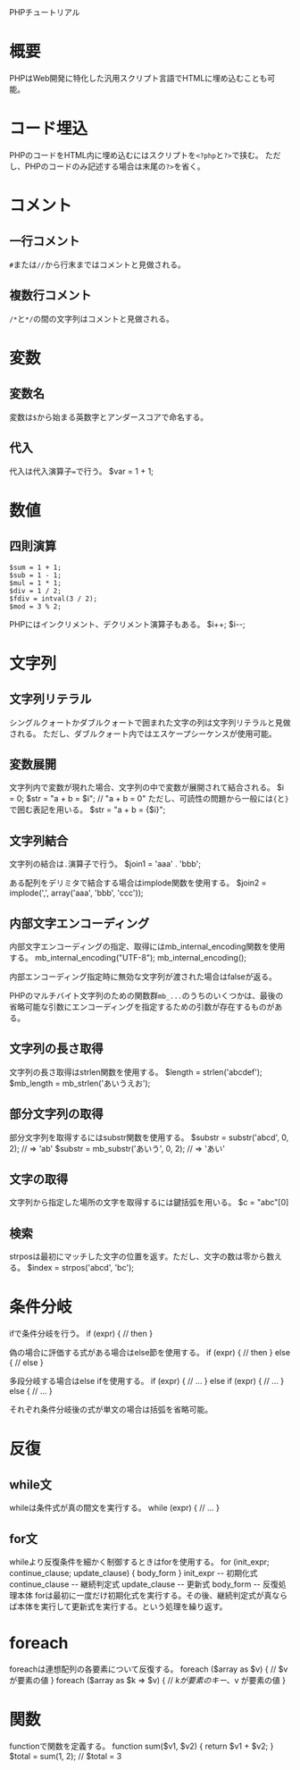 PHPチュートリアル

# 概要
PHPはWeb開発に特化した汎用スクリプト言語でHTMLに埋め込むことも可能。

# コード埋込
PHPのコードをHTML内に埋め込むにはスクリプトを`<?php`と`?>`で挟む。
ただし、PHPのコードのみ記述する場合は末尾の`?>`を省く。

# コメント
## 一行コメント
`#`または`//`から行末まではコメントと見做される。

## 複数行コメント
`/*`と`*/`の間の文字列はコメントと見做される。

# 変数
## 変数名
変数は`$`から始まる英数字とアンダースコアで命名する。

## 代入
代入は代入演算子`=`で行う。
    $var = 1 + 1;

# 数値
## 四則演算
    $sum = 1 + 1;
    $sub = 1 - 1;
    $mul = 1 * 1;
    $div = 1 / 2;
    $fdiv = intval(3 / 2);
    $mod = 3 % 2;
PHPにはインクリメント、デクリメント演算子もある。
    $i++;
    $i--;

# 文字列
## 文字列リテラル
シングルクォートかダブルクォートで囲まれた文字の列は文字列リテラルと見做される。
ただし、ダブルクォート内ではエスケープシーケンスが使用可能。

## 変数展開
文字列内で変数が現れた場合、文字列の中で変数が展開されて結合される。
    $i = 0;
    $str = "a + b = $i";    // "a + b = 0"
ただし、可読性の問題から一般には`{`と`}`で囲む表記を用いる。
    $str = "a + b = {$i}";

## 文字列結合
文字列の結合は`.`演算子で行う。
    $join1 = 'aaa' . 'bbb';

ある配列をデリミタで結合する場合はimplode関数を使用する。
    $join2 = implode(',', array('aaa', 'bbb', 'ccc'));

## 内部文字エンコーディング
内部文字エンコーディングの指定、取得にはmb_internal_encoding関数を使用する。
    mb_internal_encoding("UTF-8");
    mb_internal_encoding();

内部エンコーディング指定時に無効な文字列が渡された場合はfalseが返る。

PHPのマルチバイト文字列のための関数群`mb_...`のうちのいくつかは、最後の省略可能な引数にエンコーディングを指定するための引数が存在するものがある。

## 文字列の長さ取得
文字列の長さ取得はstrlen関数を使用する。
    $length = strlen('abcdef');
    $mb_length = mb_strlen('あいうえお');

## 部分文字列の取得
部分文字列を取得するにはsubstr関数を使用する。
    $substr = substr('abcd', 0, 2);    // => 'ab'
    $substr = mb_substr('あいう', 0, 2);    // => 'あい'

## 文字の取得
文字列から指定した場所の文字を取得するには鍵括弧を用いる。
    $c = "abc"[0]

## 検索
strposは最初にマッチした文字の位置を返す。ただし、文字の数は零から数える。
    $index = strpos('abcd', 'bc');
 
# 条件分岐
ifで条件分岐を行う。
     if (expr) {
         // then
     }

偽の場合に評価する式がある場合はelse節を使用する。
    if (expr) {
        // then
    } else {
        // else
    }

多段分岐する場合はelse ifを使用する。
    if (expr) {
        // ...
    } else if (expr) {
        // ...
    } else {
        // ...
    }

それぞれ条件分岐後の式が単文の場合は括弧を省略可能。

# 反復
## while文
whileは条件式が真の間文を実行する。
    while (expr) {
        // ...
    }

## for文
whileより反復条件を細かく制御するときはforを使用する。
    for (init_expr; continue_clause; update_clause) {
        body_form
    }
    init_expr -- 初期化式
    continue_clause -- 継続判定式
    update_clause -- 更新式
    body_form -- 反復処理本体
forは最初に一度だけ初期化式を実行する。その後、継続判定式が真ならば本体を実行して更新式を実行する。という処理を繰り返す。

# foreach
foreachは連想配列の各要素について反復する。
    foreach ($array as $v) {
          // $v が要素の値
    }
    foreach ($array as $k => $v) {
          // $k が要素のキー、$v が要素の値
    }

# 関数
functionで関数を定義する。
    function sum($v1, $v2) {
      return $v1 + $v2;
    }
    $total = sum(1, 2); // $total = 3
